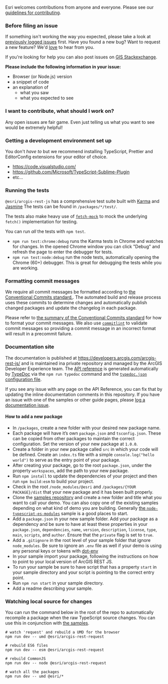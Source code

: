 Esri welcomes contributions from anyone and everyone. Please see our [guidelines for contributing](https://github.com/esri/contributing).

### Before filing an issue

If something isn't working the way you expected, please take a look at [previously logged issues](https://github.com/Esri/arcgis-rest-js/issues) first.  Have you found a new bug?  Want to request a new feature?  We'd [love](https://github.com/Esri/arcgis-rest-js/issues/new) to hear from you.

If you're looking for help you can also post issues on [GIS Stackexchange](http://gis.stackexchange.com/questions/ask?tags=esri-oss).

**Please include the following information in your issue:**

* Browser (or Node.js) version
* a snippet of code
* an explanation of
  * what you saw
  * what you expected to see

### I want to contribute, what should I work on?

Any open issues are fair game. Even just telling us what you want to see would be extremely helpful!

### Getting a development environment set up

You don't _have to_ but we recommend installing TypeScript, Prettier and EditorConfig extensions for your editor of choice.

* https://code.visualstudio.com/
* https://github.com/Microsoft/TypeScript-Sublime-Plugin
* etc...

### Running the tests

`@esri/arcgis-rest-js` has a comprehensive test suite built with [Karma](http://karma-runner.github.io/0.12/index.html) and [Jasmine](https://jasmine.github.io/) The tests can be found in `/packages/*/test/`.

The tests also make heavy use of [`fetch-mock`](http://www.wheresrhys.co.uk/fetch-mock/) to mock the underlying `fetch()` implementation for testing.

You can run _all_ the tests with `npm test`.

* `npm run test:chrome:debug` runs the Karma tests in Chrome and watches for changes. In the opened Chrome window you can click "Debug" and refresh the page to enter the debugger for tests.
* `npm run test:node:debug` run the node tests, automatically opening the Chrome (60+) debugger. This is great for debugging the tests while you are working.

### Formatting commit messages

We require all commit messages be formatted according to [the Conventional Commits standard.](https://www.conventionalcommits.org/en/v1.0.0/). The automated build and release process uses these commits to determine changes and automatically publish changed packages and update the changelog in each package.

Please refer to [the summary of the Conventional Commits standard](https://www.conventionalcommits.org/en/v1.0.0/#summary) for how to format your commit messages. We also use [`commitlint`](https://commitlint.js.org/#/) to validate commit messages so providing a commit message in an incorrect format will result in a precommit failure.

### Documentation site

The documentation is published at https://developers.arcgis.com/arcgis-rest-js/ and is maintained ina private repository and managed by the ArcGIS Developer Experience team. The [API reference](https://developers.arcgis.com/arcgis-rest-js/api-reference/) is generated automatically by [TypeDoc](https://typedoc.org/) via the `npm run typedoc` command and the [`typedoc.json` configuration file](./typedoc.json).

If you see any issue with any page on the API Reference, you can fix that by updating the inline documentation comments in this repository. If you have an issue with one of the samples or other guide pages, please [log a documentation issue](https://github.com/Esri/arcgis-rest-js/issues/new?assignees=&labels=Documentation&template=documentation.yml).

#### How to add a new package

- In `/packages`, create a new folder with your desired new package name.
- Each package will have it’s own `package.json` and `tsconfig.json`. These can be copied from other packages to maintain the correct configuration. Set the version of your new package at `1.0.0`.
- Create a folder in your new package called `src` in which your code will be defined. Create an `index.ts` file with a simple `console.log("hello world")` to serve as the entry point of your package.
- After creating your package, go to the root `package.json`, under the property `workspaces`, add the path to your new package.
- Run `npm install` to update the dependencies of your project and then run `npm build:esm` to build your project.
- Check in the root `/node_modules/@esri` and `/packages/{YOUR PACKAGE}/dist` that your new package and it has been built properly.
- Clone the [samples repository](https://github.com/Esri/arcgis-rest-js-samples) and create a new folder and title what you want to call your demo. You can also copy one of the existing samples depending on what kind of demo you are building. Generally [the `node-typescript-es-modules`](https://github.com/Esri/arcgis-rest-js-samples/tree/main/samples/node-typescript-es-modules) sample is a good places to start.
- Add a `package.json` in your new sample folder. Add your package as a dependency and be sure to have at least these properties in your `package.json`, `dependencies`, `name`, `version`, `description`, `license`, `type`, `main`, `scripts`, and `author`. Ensure that the `private` flag is set to `true`.
- Add a `.gitignore` in the root level of your sample folder that ignore `node_modules`. Be sure to ignore an `.env` file as well if your demo is using any personal keys or tokens with [dot-env](https://github.com/motdotla/dotenv)
- In your sample import your package, following the instructions on how to point to your local version of ArcGIS REST JS.
- To run your sample be sure to have script that has a property `start` in your sample directory and your script is pointing to the correct entry point.
- Run `npm run start` in your sample directory.
- Add a readme describing your sample.

### Watching local source for changes

You can run the command below in the root of the repo to automatically recompile a package when the raw TypeScript source changes. You can use this in conjunction with [the samples](https://github.com/Esri/arcgis-rest-js-samples?tab=readme-ov-file#local-arcgis-rest-js).

```
# watch 'request' and rebuild a UMD for the browser
npm run dev -- umd @esri/arcgis-rest-request

# rebuild ES6 files
npm run dev -- esm @esri/arcgis-rest-request

# rebuild CommonJS
npm run dev -- node @esri/arcgis-rest-request

# watch all the packages
npm run dev -- umd @esri/*
```